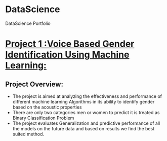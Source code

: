 # DataScience
DataScience Portfolio

# [Project 1 :Voice Based Gender Identification Using Machine Learning:](hhttps://github.com/ItapuAbhishek/Project1.io.git)
## Project Overview:
* The project is aimed at analyzing the effectiveness and performance of different machine learning Algorithms in its ability to identify gender based on the acoustic properties
* There are only two categories men or women to predict it is treated as Binary Classification Problem
* The project evaluates Generalization and predictive performance of all the models on the future data and based on results we find the best suited method.


